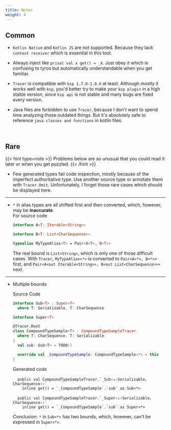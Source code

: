 ```yaml
---
title: Notes
weight: 4
---
```


## Common
- `Kotlin Native` and `Kotlin JS` are not supported. Because they lack `context receiver` which is
  essential in this tool.

- Always inject like `prival val x get() = _X`. Just obey it which is confusing to tyros but 
  automatically understandable when you get familiar.

- `Tracer` is compatible with `ksp 1.7.0-1.0.6` at least. Although mostly it works well with
`ksp`, you'd better try to make your `ksp plugin` in a high stable version, since `ksp api` is not
stable and many bugs are fixed every version.

- Java files are forbidden to use `Tracer`, because I don't want to spend time analyzing those
outdated things. But it's absolutely safe to reference `java classes and functions` in kotlin files.     
<br>

## Rare  
{{< hint type=note >}}
Problems below are so unusual that you could read it later or when you get puzzled.
{{< /hint >}}

* Few generated types fail code inspection, mostly because of the imperfect authoritative type.
Use another source type or annotate them with `Tracer.Omit`. Unfortunately, I forget those rare 
cases which should be displayed here. 
---
* `*` in alias types are all shifted first and then converted, which, however, may be 
  **inaccurate**.  
  For source code
  ```kotlin
  interface A<T: Iterable<String>> 

  interface B<T: List<CharSequence>>

  typealias MyTypeAlias<T> = Pair<A<T>, B<T>>
  ```
  The real bound is `List<String>`, which is only one of those difficult cases. With `Tracer`, 
  `MyTypeAlias<*>` is converted to `Pair<A<*>, B<*>>` first, and 
  `Pair<A<out Iterable<String>>, B<out List<CharSequence>>>` next. 
---  
* Multiple bounds

  Source Code
  ```kotlin
  interface Sub<T> : Super<T>
    where T: Serializable, T: CharSequence
  
  interface Super<T>
  
  @Tracer.Root
  class CompoundTypeSample<T> : CompoundTypeSampleTracer
    where T: CharSequence, T: Serializable
  {
    val sub: Sub<T> = TODO()
  
    override val _CompoundTypeSample: CompoundTypeSample<*> = this
  }
  ```
  Generated code
  ```
    public val CompoundTypeSampleTracer.`_Sub‹↓‹Serializable，CharSequence››` 
      inline get() = `_CompoundTypeSample`.`sub` as Sub<*>
  
    public val CompoundTypeSampleTracer.`_Super‹↓‹Serializable，CharSequence››` 
      inline get() = `_CompoundTypeSample`.`sub` as Super<*>
  ```
  
  Conclusion: `*` in `Sub<*>` has two bounds, which, however, can't be expressed in `Super<*>`. 
